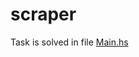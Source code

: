 # scraper

Task is solved in file [Main.hs](https://github.com/AndreyPerunov/FP-Classwork-Web-Scraper/blob/main/app/Main.hs)
